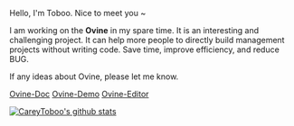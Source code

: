 Hello, I'm Toboo. Nice to meet you ~

I am working on the **Ovine** in my spare time. It is an interesting and challenging project. It can help more people to directly build management projects without writing code. Save time, improve efficiency, and reduce BUG.

If any ideas about Ovine, please let me know.

[Ovine-Doc](https://ovine.igroupes.com/org/)  [Ovine-Demo](https://ovine.igroupes.com/demo/login)  [Ovine-Editor](https://ovine.igroupes.com/demo/craft)


[![CareyToboo's github stats](https://github-readme-stats.vercel.app/api?username=CareyToboo&show_icons=true&hide_title=true&theme=vue)](https://github.com/CareyToboo)

